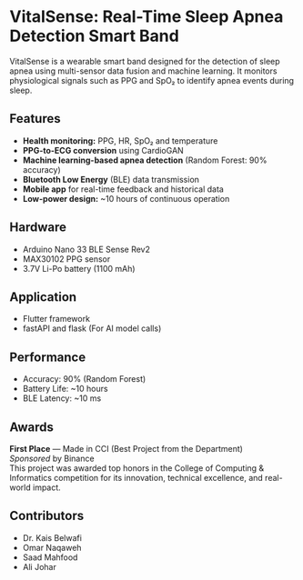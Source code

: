 ﻿# VitalSense: Real-Time Sleep Apnea Detection Smart Band
VitalSense is a wearable smart band designed for the detection of sleep apnea using multi-sensor data fusion and machine learning. It monitors physiological signals such as PPG and SpO₂ to identify apnea events during sleep.

## Features
- **Health monitoring:** PPG, HR, SpO₂ and temperature
- **PPG-to-ECG conversion** using CardioGAN
- **Machine learning-based apnea detection** (Random Forest: 90% accuracy)
- **Bluetooth Low Energy** (BLE) data transmission
- **Mobile app** for real-time feedback and historical data
- **Low-power design:** ~10 hours of continuous operation

## Hardware
- Arduino Nano 33 BLE Sense Rev2
- MAX30102 PPG sensor
- 3.7V Li-Po battery (1100 mAh)

## Application 
- Flutter framework  
- fastAPI and flask (For AI model calls)

## Performance 
- Accuracy: 90% (Random Forest)
- Battery Life: ~10 hours
- BLE Latency: ~10 ms

## Awards
**First Place** — Made in CCI (Best Project from the Department)  
_Sponsored_ by Binance  
This project was awarded top honors in the College of Computing & Informatics competition for its innovation, technical excellence, and real-world impact.

## Contributors
- Dr. Kais Belwafi
- Omar Naqaweh
- Saad Mahfood
- Ali Johar
